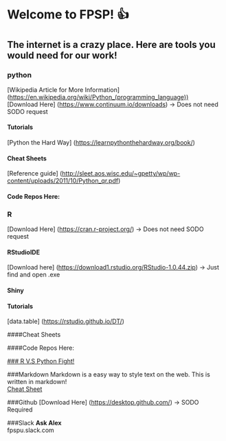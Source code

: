 # Welcome to FPSP! :+1: 

## The internet is a crazy place. Here are tools you would need for our work! 

### python 
[Wikipedia Article for More Information] (https://en.wikipedia.org/wiki/Python_(programming_language))
<br>
[Download Here] (https://www.continuum.io/downloads) -> Does not need SODO request 


#### Tutorials 
[Python the Hard Way] (https://learnpythonthehardway.org/book/)

#### Cheat Sheets 

[Reference guide] (http://sleet.aos.wisc.edu/~gpetty/wp/wp-content/uploads/2011/10/Python_qr.pdf)

#### Code Repos Here:



### R 
[Download Here] (https://cran.r-project.org/)  -> Does not need SODO request 

#### RStudioIDE 
[Download here] (https://download1.rstudio.org/RStudio-1.0.44.zip) -> Just find and open .exe

#### Shiny


#### Tutorials 
[data.table] (https://rstudio.github.io/DT/) 


####Cheat Sheets 



####Code Repos Here:


[### R V.S Python Fight!](https://www.datacamp.com/community/tutorials/r-or-python-for-data-analysis#gs._O6U9yY)


###Markdown
Markdown is a easy way to style text on the web. This is written in markdown! 
<br>
[Cheat Sheet](https://guides.github.com/pdfs/markdown-cheatsheet-online.pdf)




###Github 
[Download Here] (https://desktop.github.com/) -> SODO Required




###Slack 
**Ask Alex** <br>
fpspu.slack.com 
